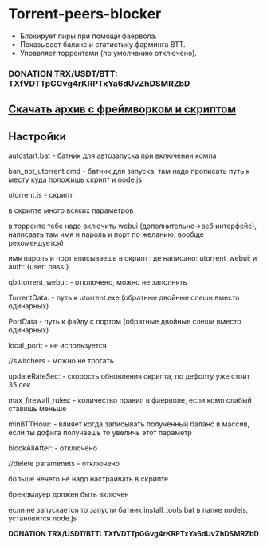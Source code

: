 # Torrent-peers-blocker

* Блокирует пиры при помощи фаервола. 
* Показывает баланс и статистику фарминга BTT.
* Управляет торрентами (по умолчанию отключено).

<h3><b>DONATION TRX/USDT/BTT: TXfVDTTpGGvg4rKRPTxYa6dUvZhDSMRZbD </b></h3>

<h2><a href="https://github.com/ChervyachokMigo/Torrent-peers-blocker/releases/download/release/torrent_peer_blocker.rar">Скачать архив с фреймворком и скриптом</a></h2>

<h2>Настройки</h2>
autostart.bat  - батник для автозапуска при включении компа

ban_not_utorrent.cmd - батник для запуска, там надо прописать путь к месту куда положишь скрипт и node.js

utorrent.js - скрипт

в скрипте много всяких параметров

в торренте тебе надо включить webui (дополнительно->веб интерфейс), написаать там имя и пароль и порт по желанию, вообще рекомендуется)

имя пароль и порт вписываешь в скрипт где написано: utorrent_webui: и auth: {user:  pass:}

qbittorrent_webui:  - отключено, можно не заполнять

TorrentData: - путь к utorrent.exe (обратные двойные слеши вместо одинарных)

PortData - путь к файлу с портом (обратные двойные слеши вместо одинарных)

local_port: - не используется

//switchers - можно не трогать

updateRateSec: - скорость обновления скрипта, по дефолту уже стоит 35 сек

max_firewall_rules: - количество правил в фаерволе, если комп слабый ставишь меньше

minBTTHour: - влияет когда записывать полученный баланс в массив, если ты дофига получаешь то увеличь этот параметр

blockAllAfter: - отключено

//delete paramenets - отключено

больше нечего не надо настраивать в скрипте

брендмауер должен быть включен

если не запускается то запусти батник install_tools.bat в папке nodejs, установится node.js

<b>DONATION TRX/USDT/BTT: TXfVDTTpGGvg4rKRPTxYa6dUvZhDSMRZbD </b>

